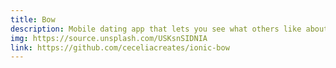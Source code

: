 ```yaml
---
title: Bow
description: Mobile dating app that lets you see what others like about you. Built with Ionic, React, and Typescript.
img: https://source.unsplash.com/USKsnSIDNIA
link: https://github.com/ceceliacreates/ionic-bow
---
```

